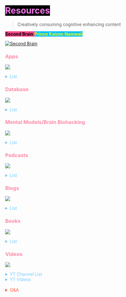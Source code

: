 # <span style='background-color:#000000;'><span style='color:#ff74ee;'>**Resources**</span>
> Creatively consuming cognitive enhancing content 

<span style='background-color:#ff468b;'><span style='color:#000000;'>**Second Brain**</span> <span style='background-color:#00bfff;'><span style='color:#ffff00;'>**Prince Kaizen Namwali**</span> 


[![Second Brain](https://external-preview.redd.it/vc2bekMIJXkYGkEytq6oNeSWIkpyIDQL9Nf9cOh9-uE.jpg?width=640&crop=smart&auto=webp&s=9e4fdfff0d0e8d5ea4172db362ec9e0a255f33be)](https://www.buildingasecondbrain.com/ "Second Brain")

### <span style='color:#ff8ba8;'>Apps</span>

![](https://i.pinimg.com/originals/54/00/e3/5400e38889adeef77551c88193c6fb9c.jpg)


<span style='color:#74cbff;'>

<details markdown='1'><summary>List</summary>




1. [1BitDragon](https://1bitdragon.itch.io/1bitdragon)
2. [Bootstrap Studio](https://bootstrapstudio.io/)
3. [Dialogue Designer](https://radmatt.itch.io/dialogue-designer)
4. [Level Designer Toolkit](https://ldtk.io/)
5. [Material Maker](https://rodzilla.itch.io/material-maker)
6. [Pixel Character Creator](https://itch.io/s/48307/pixel-character-creator)
7. [VCV Rack](https://vcvrack.com/)
8. [Synfig Studio](https://www.synfig.org/)
9. [Tile Setter](https://www.tilesetter.org/) 
10. [Tiled Map Editor](https://www.mapeditor.org/)
11. [Asset Forge](https://kenney.itch.io/assetforge)
12. [Aseprite](https://dacap.itch.io/aseprite)
13. [Pixelorama](https://orama-interactive.itch.io/pixelorama)
14. [Armor Paint](https://armory.itch.io/armorpaint)
15. [Graillon](https://auburnsounds.itch.io/graillon)
16. [Deepdwn](https://billiam.itch.io/deepdwn)
17. [rFXGen](https://raylibtech.itch.io/rfxgen)
18. [NxPA Studio](https://thkaspar.itch.io/nxpa)
19. [Ken Shape](https://kenney.itch.io/kenshape)
20. [Laigter](https://azagaya.itch.io/laigter)
21. [Dither Machine](https://lunarlabs.itch.io/dither-machine)
22. [Lab chirp](https://labbed.itch.io/labchirp)
23. [Ogmo Editor](https://ogmoeditor.itch.io/editor)
24. [Godot](https://godotengine.itch.io/godot)
25. [Pixelator](https://ronenness.itch.io/pixelator) <!-- The Linux version was abandoned, use with caution -->
26. [Dust3D](https://huxingyi.itch.io/dust3d)
27. [Parallax Toolbar](https://carbscode.itch.io/bg-auto-scroll-toolbar)
28. [Figma](https://www.figma.com/)
29. [Blender](https://www.blender.org/)
30. [Rive 2](https://rive.app/)
31. [Obsidian](https://obsidian.md/)
32. [VS Codium](https://vscodium.com/)
33. [Hexels 3](https://marmoset.co/hexels/)
34. 

</span>

</details>

### <span style='color:#ff8ba8;'>Database</span>

![](https://i.pinimg.com/originals/5f/08/58/5f085809f2b711643e4eb4974cc03c0e.gif)


<details markdown='1'><summary>List</summary>


<span style='color:#74cbff;'>

- Android Apps
- Arch Linux Appps
- Comic Sources
- Contacts
- Music 
- RSS

</span>

</details>

### <span style='color:#ff8ba8;'>Mental Models/Brain Biohacking</span>

![](https://external-content.duckduckgo.com/iu/?u=https%3A%2F%2Ftse1.mm.bing.net%2Fth%3Fid%3DOIP.cMk4NGaUp6haiQPYMQQxCwHaD4%26pid%3DApi&f=1)

<span style='color:#74cbff;'>

<details markdown='1'><summary>List</summary>


1. 10X Rule
2. Arbitrage
3. BRIGHT MINDS
4. Bucket List
5. Brainwave Entrainment
6. Compounding
7. Electro Encephalo Gram
8. Emotion Freedom Technique
9. Feedback Loop
10. Feynman Technique
11. Gamification
12. Hypnosis
13. Ikigai
14. Kaizen
15. Limitless
16. Law of 33%
17. Mindmap
18. Neurofeedback
19. Neuro Linguistic Programming
20. Photo Bio Modulation
21. Pomodoro
22. Pygmalion
23. Rational Emotive Behavior Therapy
24. Regret Minimization
25. Reverse Thinking
26. Second Brain
27. Tai Chi
28. Transcranial Direct Current Stimulation
29. Thought Field Therapy
30. Visualization
31. Zen 
32. Zettlekasten
33. Hyperfocus

</details>

</span>

### <span style='color:#ff8ba8;'>Podcasts</span>


![](https://i.pinimg.com/originals/b8/2f/28/b82f28a7e9c8fcb3868d3d94652c107c.gif)

<details markdown='1'><summary>List</summary>


<span style='color:#74cbff;'>

1. Building a Second Brain <!-- Tiago Forte -->
2. Career Crashers<!-- Isaac Morehouse -->
3. Egghead <!--  -->
4. Forward Tilt<!-- Isaac Morehouse -->
5. Joe Rogan Experience<!-- Joe Rogan -->
6. Kwik Brain<!-- Jim Kwik -->
7. Office Hours<!-- Isaac Morehouse & TK Coleman -->
8. Rich Dad Radio Show<!-- Robert Kiyosaki -->
9. Speaking of Bitcoin<!-- Andreas Antonopolous -->
10. Stack Overflow<!--  -->
11. Systematic Mastery<!--  -->
12. Techlead Show<!-- Patrick Syu -->
13. Unstoppable Podcast<!--  -->
14.  Revolution of One<!-- TK Coleman -->
</span>

</details>

### <span style='color:#ff8ba8;'>Blogs</span>

![](http://p.favim.com/orig/2019/02/11/8bit-city-8-bit-Favim.com-6875655.gif)

<details markdown='1'><summary>List</summary>


<span style='color:#74cbff;'>

1. [XDA Developers](https://www.xda-developers.com/)
2. [Crash Co](https://crash.co/content/)
3. [Discover Praxis](https://discoverpraxis.com/blog/)


</span>

</details>

### <span style='color:#ff8ba8;'>Books</span>

![](https://i.pinimg.com/originals/1a/f4/2f/1af42fae4151ede04aa015f04b15b960.png)

<span style='color:#74cbff;'>
<details markdown='1'><summary>List</summary>




 1. **Limitless** - _Jim Kwik_
 2. **Rich Dad, Poor Dad** - _Robert Kiyosaki_
 3. **Memory Rescue** - _Dr Daniel Amen_
 4. **End of Mental Ilness** - _Dr Daniel Amen_
 5. **Kaizen Way** - _Robert Maurer_
 6. **Forward Tilt** - _Isaac Morehouse_
 7. **Fake** - _Robert Kiyosaki_
 8. **Rich Dad Cashflow Quadrant** - _Robert Kiyosaki_
 9. **Skip College** - _Connor Boyack_
 10. **Crash Your Career** - _Isaac Morehouse_
 11. **Don't Do Stuff You Hate** - _TK Coleman_
 12. **Goodbye Things** - _Fumio Sasaki_
 13. **Minimalism** - _The Minimalists_
 14. **Mindmap Mastery** - Tony Buzan
 15. **Start with why** - Simon Sinek
 16. **As a Man Thinketh** - James Allen
 17. **Change Your Brain, Change Your Life** - _Dr Daniel Amen_
 18. **Unlimited Memory** - _Kevin Horsley_
 19. **Permanent Record** - _Edward Snowden_
 20. **Born a Crime** - _Trevor Noah_
 21. **The Subtle Art of Not Giving a Fuck** - _Mark Manson_
 22. **Everything is Fucked; A Book About Hope** - _Mark Manson_
 23. **Black Privilege; Opportunity comes to those who create it** - _Charlamagne Tha God_
 24. **4 Hour Workbook** - _Tim Ferris_
 25. **5 Second Rule** - _Mel Robbins_
 26. **How to Win Friends & Influence People** - _Dale Carnegie_
 27. **Life changing magic of not giving a fuck**- _Sarah Knight_
 28. **Introduction to Bash Scripting** - _Bobby Iliev_
 29. **Learn Python 3 the Hard Way** - _Zed A Shaw_
 30. **An Introduction to Programming in Go** - _Caleb Doxsey_
 31. **Flutter in Action** - _Eric Windmill_
 32. **Mastering Godot** - _Marijo Trkulja_
 33. **Learn2Love** - _Jay Thomas_
 34. **Programming in Lua 4th Edition** - _Roberto Ierusalimschy_
 35. **Bash Reference Manual** - _Free Software Foundation_
 36. **Godot Engine Documentation** - _Godot Community_
 37. **Linux From Scratch** - _Gerard Beekmans_
 38. **7 Habits of Highly Effective People** - _Stephen R Covey_
 39. **Purpose Driven Life** - _Rick Warren_
 40. **NLP the Essential Guide** - _Tom Hoobyar_
 41. **Mental Models** - _Peter Hollins_
 42. **Internet of Money** - _Andreas Antonopolous_
 43. **The Code of the Extraordinary Mind** - _Vishen Lakhiani_
 44. **The Power of Now** - _Eckhart Tolle_
 45. **The Lies We Believe** - _Chris Thurman_
 46. **You Are Never Alone** - _Max Lucado_
 47. **The Future School** - _Isaac Morehouse_
 48. **Better Off Free** - _Isaac Morehouse_
 49. **Freedom without Permission** - _Isaac Morehouse_
 50. **Why Haven't You Read This?** - _TK Coleman_
 51. 

</span>

</details>

### <span style='color:#ff8ba8;'>Videos</span>

![](https://i.pinimg.com/originals/0e/3c/b5/0e3cb50403b973ddf15cf58a357f4077.gif)

<span style='color:#74cbff;'>

<details markdown='1'><summary>YT Channel List</summary>

1. [GDQuest](https://www.youtube.com/channel/UCxboW7x0jZqFdvMdCFKTMsQ)
2. [Asian Boss](https://www.youtube.com/channel/UC2-_WWPT_124iN6jiym4fOw)
3. [Black Experience Japan](https://www.youtube.com/channel/UCM9uvq7NiMDmqZnaepEvc0A)
4. [Scorpio Martianus](https://www.youtube.com/channel/UCRllohBcHec7YUgW6HfltLA)
5. [FlashGitz](https://www.youtube.com/channel/UCNnKprAG-MWLsk-GsbsC2BA)
6. [Ask Game Dev](https://www.youtube.com/channel/UCd_lJ4zSp9wZDNyeKCWUstg)
7. [Casually Explained](https://www.youtube.com/channel/UCr3cBLTYmIK9kY0F_OdFWFQ)
8. [Dev Duck](https://www.youtube.com/channel/UCKCTmact-90hXpV2ns8GSsA)
9. [Distro Tube](https://www.youtube.com/channel/UCVls1GmFKf6WlTraIb_IaJg)
10. [Epic Rap Battles of History](https://www.youtube.com/channel/UCMu5gPmKp5av0QCAajKTMhw)
11. [Luke Smith](https://www.youtube.com/channel/UC2eYFnH61tmytImy1mTYvhA)
12. [Game From Scratch](https://www.youtube.com/channel/UCr-5TdGkKszdbboXXsFZJTQ)
13. [Jim Kwik](https://www.youtube.com/channel/UCIm6PH37h6wUs_q7GR0LNtw)
14. [Heart Beast](https://www.youtube.com/channel/UCrHQNOyU1q6BFEfkNq2CYMA) 
15. [Filthy Frank](https://www.youtube.com/channel/UCkitABalXafr-NqceQdDXtg)
16. [Munya Chawawa](https://www.youtube.com/channel/UCfhjXHUirtN7RSgKKdrTo4A)
17. [Mark Angel Comedy](https://www.youtube.com/channel/UCQmZ9BIYOBSkxL-eqqg5z-g)
18. [Teacher Mpamire](https://www.youtube.com/channel/UCkuOFEqdEdll8nyti4Llqfw)
19. [Wode Maya](https://www.youtube.com/channel/UClwrpH_Np9zk8uMwnMwu8Nw)
20. [Flutter](https://www.youtube.com/channel/UCwXdFgeE9KYzlDdR7TG9cMw)
21. [Reaper Mania](https://www.youtube.com/channel/UCq297H7Ca98HlB5mVFHGSsQ)
22. [Techlead](https://www.youtube.com/channel/UC4xKdmAXFh4ACyhpiQ_3qBw)
23. [Andrew Huang](https://www.youtube.com/channel/UCdcemy56JtVTrsFIOoqvV8g)
24. 


</span>

</details>


<details markdown='1'><summary>YT Videos</summary>

1. [College is Dead](https://www.youtube.com/watch?v=9qGBICsVeXQ&t=2)
2. [Building a Second Brain](https://www.youtube.com/watch?v=OP3dA2GcAh8&t=1)
3. [Start with Why](https://www.youtube.com/watch?v=Wb8KpHqU5tg&t=2)
4. [The Shocking Reason Black People are moving to Asia](https://www.youtube.com/watch?v=-o5HElKKK4Y&t=43)
5. [How to Keep Your Brain Healthy](https://www.youtube.com/watch?v=Jqmb_p8UVtM&t=2)
6. 


</details>

</br>
<!-- Prince Kaizen Namwali -->

<span style='color:#ff5d46;'>

<details markdown='1'><summary>Q&A</summary>

![](https://i.redd.it/1ctpb8dor8w61.png)

1. **What do you think is the best way to organize your resources?**
- I believe simplifying the resources down to text, videos , images and sound is the right way to go.
- Text: books, ebooks, blogs, articles, journals, essays
- Images: digital art, infographics, comics, webtoons, manga, manhwa, manhua, webcomics
- Videos: Udemy, YouTube, ecourses, LBRY, movies, vlogs, documentaries, films 
- Sound: podcasts, audiobooks, soundtracks, music, 

2. **What's your primary source of intellectual entertainment?**
- My main source would have to be manhwa, but it used to manga and anime. I don't watch TV because I hate ads and its just a waste of time. I do love platforms like YouTube & LBRY because I can search and find exactly what I want.

3. **How has building a Second Brain helped you with the resources you have?**
- It simply allowed me to connect everything succinctly and stopped me from drowning in information overload. I definitely feel like I am able to finally apply the information I have accumulated because at the end of the day that's the purpose of information. Application is practical! Hoarding is neither practical nor theoretical , but simply a burden on the mind. 

4. **What's your favorite source of information?**
- Honestly, text is my favorite source of information and its the foundation for every other source. Movies have a manuscript, Podcasts have notes,

5. **Who would say has had the most important in your personal growth?**
- My Brain coach, Jim Kwik. Its the whole reason I went down the rabbit hole of self driven learning instead of relying on being force fed information that has no value to me. 

6. **What does your personal growth timeline look like?**
- Started with reflection that ended with 5 questions. How do I learn faster? How can improve my brain(health)? Why do people struggle with money? Is college the only way? 
- #1 Reflection
- #2 Metalearning
- #3 Rational Emotive Behavior Therapy
- #4 Neuro Linguistic Programming
- 

7. **Who is Jim Kwik to you?**
-  A memory expert, a brain coach, a humble neuroscientist and the person who made me for in love with learning (metalearning)

8. **How many books does it take unlock to change the Brain?**
- I believe the magic number is 40. Like 40 days and 40 nights in the Bible...

9. **Do movies count as a resource?**
- No, movies are projects because they can be consumed in one sitting.

10. **How do you bypass paywalled journals and papers?**
- Using Sci Hub

11. **How do you access eBooks for free?**
- Torrents contain almost all the answers to life, but if you are an ethical biohacker you can suammerize a book just by reading the table of contents on Kindle or a Google play books. Heck, if you are super lazy you can actually find a free summary that someone posted on their blog online and you can piece together the entire thing.

12. How do you simplify your resources even further?
- Organize books by author , not the name or book title. Organize YouTube videos by topic not the channel. Organize blogs by topic not name 


</details>

</span>

